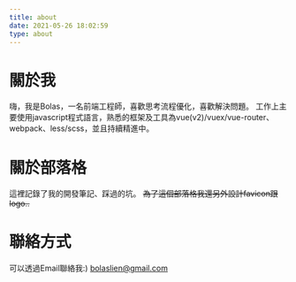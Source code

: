 ```yaml
---
title: about
date: 2021-05-26 18:02:59
type: about
---
```

# 關於我
嗨，我是Bolas，一名前端工程師，喜歡思考流程優化，喜歡解決問題。
工作上主要使用javascript程式語言，熟悉的框架及工具為vue(v2)/vuex/vue-router、webpack、less/scss，並且持續精進中。

# 關於部落格
這裡記錄了我的開發筆記、踩過的坑。
~~為了這個部落格我還另外設計favicon跟logo..~~

# 聯絡方式
可以透過Email聯絡我:)
bolaslien@gmail.com